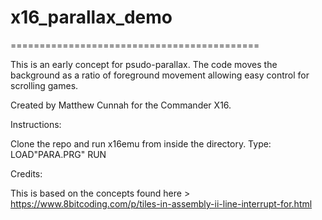 # x16_parallax_demo
===========================================

This is an early concept for psudo-parallax. The code moves the background as a ratio of foreground movement
allowing easy control for scrolling games.

Created by Matthew Cunnah for the Commander X16.

Instructions:

Clone the repo and run x16emu from inside the directory.
Type: LOAD"PARA.PRG"
      RUN
      

Credits:

This is based on the concepts found here > https://www.8bitcoding.com/p/tiles-in-assembly-ii-line-interrupt-for.html

